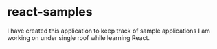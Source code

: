 # react-samples

I have created this application to keep track of sample applications I am working on under single roof while learning React. 
